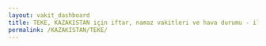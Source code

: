 ```yaml
---
layout: vakit_dashboard
title: TEKE, KAZAKISTAN için iftar, namaz vakitleri ve hava durumu - ilçe/eyalet seç
permalink: /KAZAKISTAN/TEKE/
---
```


<script type="text/javascript">
  var GLOBAL_COUNTRY = 'KAZAKISTAN';
  var GLOBAL_CITY = 'TEKE';
  var GLOBAL_STATE = '';
  var lat = 72;
  var lon = 21;
</script>

